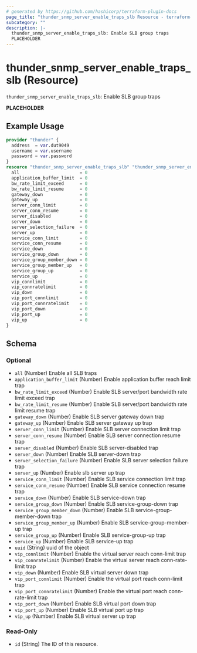 ```yaml
---
# generated by https://github.com/hashicorp/terraform-plugin-docs
page_title: "thunder_snmp_server_enable_traps_slb Resource - terraform-provider-thunder"
subcategory: ""
description: |-
  thunder_snmp_server_enable_traps_slb: Enable SLB group traps
  PLACEHOLDER
---
```


# thunder_snmp_server_enable_traps_slb (Resource)

`thunder_snmp_server_enable_traps_slb`: Enable SLB group traps

__PLACEHOLDER__

## Example Usage

```terraform
provider "thunder" {
  address  = var.dut9049
  username = var.username
  password = var.password
}
resource "thunder_snmp_server_enable_traps_slb" "thunder_snmp_server_enable_traps_slb" {
  all                       = 0
  application_buffer_limit  = 0
  bw_rate_limit_exceed      = 0
  bw_rate_limit_resume      = 0
  gateway_down              = 0
  gateway_up                = 0
  server_conn_limit         = 0
  server_conn_resume        = 0
  server_disabled           = 0
  server_down               = 0
  server_selection_failure  = 0
  server_up                 = 0
  service_conn_limit        = 0
  service_conn_resume       = 0
  service_down              = 0
  service_group_down        = 0
  service_group_member_down = 0
  service_group_member_up   = 0
  service_group_up          = 0
  service_up                = 0
  vip_connlimit             = 0
  vip_connratelimit         = 0
  vip_down                  = 0
  vip_port_connlimit        = 0
  vip_port_connratelimit    = 0
  vip_port_down             = 0
  vip_port_up               = 0
  vip_up                    = 0
}
```

<!-- schema generated by tfplugindocs -->
## Schema

### Optional

- `all` (Number) Enable all SLB traps
- `application_buffer_limit` (Number) Enable application buffer reach limit trap
- `bw_rate_limit_exceed` (Number) Enable SLB server/port bandwidth rate limit exceed trap
- `bw_rate_limit_resume` (Number) Enable SLB server/port bandwidth rate limit resume trap
- `gateway_down` (Number) Enable SLB server gateway down trap
- `gateway_up` (Number) Enable SLB server gateway up trap
- `server_conn_limit` (Number) Enable SLB server connection limit trap
- `server_conn_resume` (Number) Enable SLB server connection resume trap
- `server_disabled` (Number) Enable SLB server-disabled trap
- `server_down` (Number) Enable SLB server-down trap
- `server_selection_failure` (Number) Enable SLB server selection failure trap
- `server_up` (Number) Enable slb server up trap
- `service_conn_limit` (Number) Enable SLB service connection limit trap
- `service_conn_resume` (Number) Enable SLB service connection resume trap
- `service_down` (Number) Enable SLB service-down trap
- `service_group_down` (Number) Enable SLB service-group-down trap
- `service_group_member_down` (Number) Enable SLB service-group-member-down trap
- `service_group_member_up` (Number) Enable SLB service-group-member-up trap
- `service_group_up` (Number) Enable SLB service-group-up trap
- `service_up` (Number) Enable SLB service-up trap
- `uuid` (String) uuid of the object
- `vip_connlimit` (Number) Enable the virtual server reach conn-limit trap
- `vip_connratelimit` (Number) Enable the virtual server reach conn-rate-limit trap
- `vip_down` (Number) Enable SLB virtual server down trap
- `vip_port_connlimit` (Number) Enable the virtual port reach conn-limit trap
- `vip_port_connratelimit` (Number) Enable the virtual port reach conn-rate-limit trap
- `vip_port_down` (Number) Enable SLB virtual port down trap
- `vip_port_up` (Number) Enable SLB virtual port up trap
- `vip_up` (Number) Enable SLB virtual server up trap

### Read-Only

- `id` (String) The ID of this resource.


